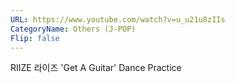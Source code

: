 ```yaml
---
URL: https://www.youtube.com/watch?v=u_u21u8zIIs
CategoryName: Others (J-POP)
Flip: false
---
```


RIIZE 라이즈 'Get A Guitar' Dance Practice
